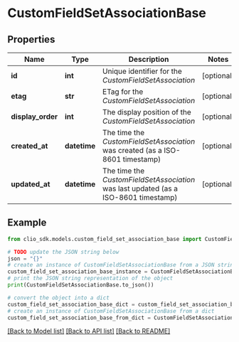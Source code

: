 # CustomFieldSetAssociationBase


## Properties

Name | Type | Description | Notes
------------ | ------------- | ------------- | -------------
**id** | **int** | Unique identifier for the *CustomFieldSetAssociation* | [optional] 
**etag** | **str** | ETag for the *CustomFieldSetAssociation* | [optional] 
**display_order** | **int** | The display position of the *CustomFieldSetAssociation* | [optional] 
**created_at** | **datetime** | The time the *CustomFieldSetAssociation* was created (as a ISO-8601 timestamp) | [optional] 
**updated_at** | **datetime** | The time the *CustomFieldSetAssociation* was last updated (as a ISO-8601 timestamp) | [optional] 

## Example

```python
from clio_sdk.models.custom_field_set_association_base import CustomFieldSetAssociationBase

# TODO update the JSON string below
json = "{}"
# create an instance of CustomFieldSetAssociationBase from a JSON string
custom_field_set_association_base_instance = CustomFieldSetAssociationBase.from_json(json)
# print the JSON string representation of the object
print(CustomFieldSetAssociationBase.to_json())

# convert the object into a dict
custom_field_set_association_base_dict = custom_field_set_association_base_instance.to_dict()
# create an instance of CustomFieldSetAssociationBase from a dict
custom_field_set_association_base_from_dict = CustomFieldSetAssociationBase.from_dict(custom_field_set_association_base_dict)
```
[[Back to Model list]](../README.md#documentation-for-models) [[Back to API list]](../README.md#documentation-for-api-endpoints) [[Back to README]](../README.md)


